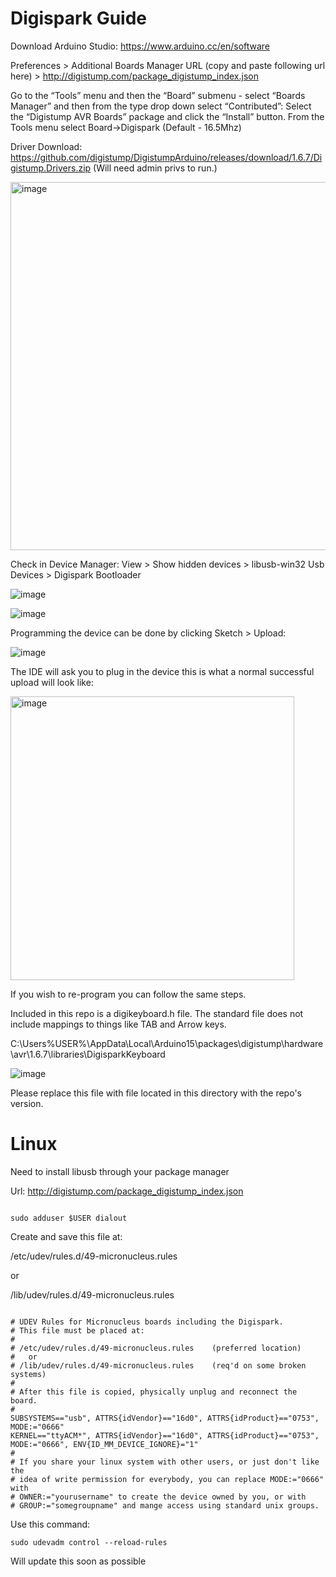 # Digispark Guide



Download Arduino Studio: https://www.arduino.cc/en/software


Preferences > Additional Boards Manager URL (copy and paste following url here) > http://digistump.com/package_digistump_index.json

Go to the “Tools” menu and then the “Board” submenu - select “Boards Manager” and then from the type drop down select “Contributed”:
Select the “Digistump AVR Boards” package and click the “Install” button.
From the Tools menu select Board→Digispark (Default - 16.5Mhz)

Driver Download: https://github.com/digistump/DigistumpArduino/releases/download/1.6.7/Digistump.Drivers.zip
(Will need admin privs to run.)

<img width="589" alt="image" src="https://user-images.githubusercontent.com/62196284/165770516-b6c83da9-4657-4958-a5d4-3b5885e9438b.png">



Check in Device Manager: View > Show hidden devices > libusb-win32 Usb Devices > Digispark Bootloader

![image](https://user-images.githubusercontent.com/62196284/157080513-73075a00-a946-467d-b85c-509dfded339e.png)

![image](https://user-images.githubusercontent.com/62196284/157080654-c5ca2f14-f292-4090-8485-13af84be6cbf.png)



Programming the device can be done by clicking Sketch > Upload:

![image](https://user-images.githubusercontent.com/62196284/157079848-d4fb7e8a-fa30-4987-8a2d-1da1de34e652.png)

The IDE will ask you to plug in the device this is what a normal successful upload will look like:

<img width="454" alt="image" src="https://user-images.githubusercontent.com/62196284/157080189-f2be6c31-438e-4d86-a760-4fdea85e861d.png">

If you wish to re-program you can follow the same steps.


Included in this repo is a digikeyboard.h file. The standard file does not include mappings to things like TAB and Arrow keys.

C:\Users\%USER%\AppData\Local\Arduino15\packages\digistump\hardware\avr\1.6.7\libraries\DigisparkKeyboard

![image](https://user-images.githubusercontent.com/62196284/157084445-e9f8c794-c4f6-482e-8e7b-40f2f1aff6cd.png)


Please replace this file with file located in this directory with the repo's version.


# Linux

Need to install libusb through your package manager

Url: http://digistump.com/package_digistump_index.json

```

sudo adduser $USER dialout

```

Create and save this file at:

/etc/udev/rules.d/49-micronucleus.rules

or

/lib/udev/rules.d/49-micronucleus.rules

```

# UDEV Rules for Micronucleus boards including the Digispark.
# This file must be placed at:
#
# /etc/udev/rules.d/49-micronucleus.rules    (preferred location)
#   or
# /lib/udev/rules.d/49-micronucleus.rules    (req'd on some broken systems)
#
# After this file is copied, physically unplug and reconnect the board.
#
SUBSYSTEMS=="usb", ATTRS{idVendor}=="16d0", ATTRS{idProduct}=="0753", MODE:="0666"
KERNEL=="ttyACM*", ATTRS{idVendor}=="16d0", ATTRS{idProduct}=="0753", MODE:="0666", ENV{ID_MM_DEVICE_IGNORE}="1"
#
# If you share your linux system with other users, or just don't like the
# idea of write permission for everybody, you can replace MODE:="0666" with
# OWNER:="yourusername" to create the device owned by you, or with
# GROUP:="somegroupname" and mange access using standard unix groups.
```

Use this command:

```
sudo udevadm control --reload-rules
```

Will update this soon as possible
